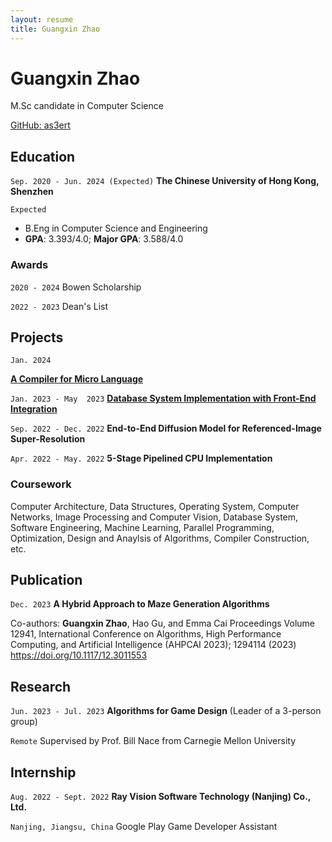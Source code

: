 ```yaml
---
layout: resume
title: Guangxin Zhao
---
```

# Guangxin Zhao
M.Sc candidate in Computer Science

<div id="webaddress">
<a href="https://github.com/as3ert">GitHub: as3ert</a>
</div>

## Education

`Sep. 2020 - Jun. 2024 (Expected)`
__The Chinese University of Hong Kong, Shenzhen__

`Expected `
- B.Eng in Computer Science and Engineering
- **GPA**: 3.393/4.0; **Major GPA**: 3.588/4.0

### Awards

`2020 - 2024`
Bowen Scholarship

`2022 - 2023`
Dean's List

## Projects

`Jan. 2024`

<a href="https://github.com/as3ert/micro-compiler">__A Compiler for Micro Language__</a>

`Jan. 2023 - May  2023`
<a href="https://github.com/as3ert/CSC3170">__Database System Implementation with Front-End Integration__</a>

`Sep. 2022 - Dec. 2022`
__End-to-End Diffusion Model for Referenced-Image Super-Resolution__

`Apr. 2022 - May. 2022`
__5-Stage Pipelined CPU Implementation__

### Coursework

Computer Architecture, Data Structures, Operating System, Computer Networks, Image Processing and Computer Vision, Database System, Software Engineering, Machine Learning, Parallel Programming, Optimization, Design and Anaylsis of Algorithms, Compiler Construction, etc.

## Publication

`Dec. 2023`
__A Hybrid Approach to Maze Generation Algorithms__

Co-authors: **Guangxin Zhao**, Hao Gu, and Emma Cai
Proceedings Volume 12941, International Conference on Algorithms, High Performance Computing, and Artificial Intelligence (AHPCAI 2023); 1294114 (2023) <a href="https://doi.org/10.1117/12.3011553">https://doi.org/10.1117/12.3011553</a>

## Research

`Jun. 2023 - Jul. 2023`
__Algorithms for Game Design__ (Leader of a 3-person group)

`Remote`
Supervised by Prof. Bill Nace from Carnegie Mellon University

## Internship

`Aug. 2022 - Sept. 2022`
__Ray Vision Software Technology (Nanjing) Co., Ltd.__

`Nanjing, Jiangsu, China`
Google Play Game Developer Assistant

<!-- ### Footer

Last updated: May 2013 -->